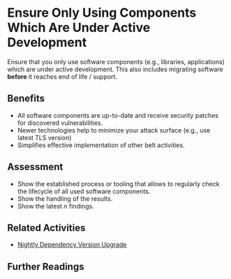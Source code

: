 # Ensure Only Using Components Which Are Under Active Development

Ensure that you only use software components (e.g., libraries, applications) which are under active development. This also includes migrating software **before** it reaches end of life / support.

## Benefits

- All software components are up-to-date and receive security patches for discovered vulnerabilities.
- Newer technologies help to minimize your attack surface (e.g., use latest TLS version)
- Simplifies effective implementation of other belt activities.

## Assessment

- Show the established process or tooling that allows to regularly check the lifecycle of all used software components.
- Show the handling of the results.
- Show the latest *n* findings.

## Related Activities

- [Nightly Dependency Version Upgrade](nightly-dependency-version-upgrade.md)

## Further Readings
